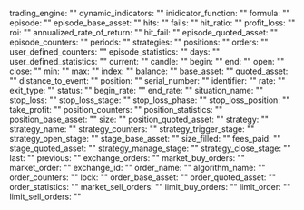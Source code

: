 trading_engine: ""
dynamic_indicators: ""
inidicator_function: ""
formula: ""
episode: ""
episode_base_asset: ""
hits: ""
fails: ""
hit_ratio: ""
profit_loss: ""
roi: ""
annualized_rate_of_return: ""
hit_fail: ""
episode_quoted_asset: ""
episode_counters: ""
periods: ""
strategies: ""
positions: ""
orders: ""
user_defined_counters: ""
episode_statistics: ""
days: ""
user_defined_statistics: ""
current: ""
candle: ""
begin: ""
end: ""
open: ""
close: ""
min: ""
max: ""
index: ""
balance: ""
base_asset: ""
quoted_asset: ""
distance_to_event: ""
position: ""
serial_number: ""
identifier: ""
rate: ""
exit_type: ""
status: ""
begin_rate: ""
end_rate: ""
situation_name: ""
stop_loss: ""
stop_loss_stage: ""
stop_loss_phase: ""
stop_loss_position: ""
take_profit: ""
position_counters: ""
position_statistics: ""
position_base_asset: ""
size: ""
position_quoted_asset: ""
strategy: ""
strategy_name: ""
strategy_counters: ""
strategy_trigger_stage: ""
strategy_open_stage: ""
stage_base_asset: ""
size_filled: ""
fees_paid: ""
stage_quoted_asset: ""
strategy_manage_stage: ""
strategy_close_stage: ""
last: ""
previous: ""
exchange_orders: ""
market_buy_orders: ""
market_order: ""
exchange_id: ""
order_name: ""
algorithm_name: ""
order_counters: ""
lock: ""
order_base_asset: ""
order_quoted_asset: ""
order_statistics: ""
market_sell_orders: ""
limit_buy_orders: ""
limit_order: ""
limit_sell_orders: ""